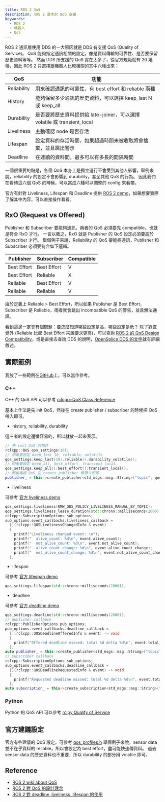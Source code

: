 ```yaml
---
title: ROS 2 QoS
description: ROS 2 基本的 QoS 支援
keywords:
  - ROS 2
  - 機器人
  - QoS
---
```


ROS 2 通訊層使用 DDS 的一大原因就是 DDS 有支援 QoS (Quality of Service)。
QoS 能夠指定通訊相關的設定，像是資料傳輸的可靠性、是否要保留歷史資料等等。
然而 DDS 所支援的 QoS 實在太多了，從官方規範就有 20 幾種，因此 ROS 2 只選擇跟機器人比較相關的其中六種出來：

| QoS         | 功能 |
| ----------- | ---- |
| Reliability | 用來確認通訊的可靠性，有 best effort 和 reliable 兩種 |
| History     | 能夠保留多少通訊的歷史資料，可以選擇 keep_last N 或 keep_all |
| Durability  | 是否要將歷史資料提供給 late-joiner，可以選擇 volatile 或 transient_local |
| Liveliness  | 主動確認 node 是否存活 |
| Lifespan    | 設定資料的存活時間，如果超過時間未被收取將會捨棄，並且跳出警示 |
| Deadline    | 在連續的資料間，最多可以有多長的間隔時間 |

一個很重要的點是，各個 QoS 本身上是獨立運行不會受到其他人影響，舉例來說，reliability 的設定不會影響到 durability，甚至其他 QoS 的行為。
因此我們在看待這六個 QoS 的時候，可以當成六種可以調整的 config 來看帶。

官方有針對 Liveliness, Lifespan 和 Deadline 提供 [ROS 2 demo](https://github.com/ros2/demos/tree/master/quality_of_service_demo)，如果想要實際了解其中內容，可以直接操作看看。

## RxO (Request vs Offered)

Publisher 和 Subscriber 要能夠通訊，兩者的 QoS 必須要先 compatible，也就是符合 RxO 才行。
一言以蔽之，RxO 就是 Publisher 的 QoS 設定必須要高於 Subscriber 才行。
舉個例子來說，Reliability 的 QoS 要能夠通訊，Publisher 和 Subscriber 必須要符合如下邏輯。

|  Publisher  | Subscriber  | Compatible |
| ----------- | ----------- | ---------- |
| Best Effort | Best Effort |      V     |
| Best Effort |   Reliable  |      X     |
|   Reliable  | Best Effort |      V     |
|   Reliable  |   Reliable  |      V     |

由於定義上 Reliable > Best Effort，所以如果 Publisher 是 Best Effort，Subscriber 是 Reliable，兩者就會跳出 incompatible QoS 的警告，並且無法通訊。

看到這邊一定會有個問題：要怎麼知道哪些設定是高，哪些設定是低？
除了靠直覺外 (Reliable 比起 Best Effort 來說要求更高)，可以查詢 [ROS 2 的 QoS Design Compatibility](https://index.ros.org/doc/ros2/Concepts/About-Quality-of-Service-Settings/#qos-compatibilities)，或是直接去查詢 DDS 的說明，[OpenSplice DDS 的文件](http://download.prismtech.com/docs/Vortex/apis/ospl/isocpp2/html/a02530.html)就有詳細敘述。

## 實際範例

我放了一些範例在[GitHub](https://github.com/evshary/ROS2_cheatsheet/tree/master/10.QoS)上，可以當作參考。

### C++

C++ 的 QoS API 可以參考 [rclcpp::QoS Class Reference](http://docs.ros2.org/latest/api/rclcpp/classrclcpp_1_1QoS.html)

基本上作法是先 init QoS，然後在 create publisher / subscriber 的時候把 QoS 帶入即可。

* history, reliability, durability

這三者的設定還蠻容易的，所以就放一起來表示。

```cpp
// 先 init QoS 的物件
rclcpp::QoS qos_settings(10);
// 如果要設定 keep_last 10, reliable, volatile
qos_settings.keep_last(10).reliable().durability_volatile();
// 如果要設定 keep_all, best_effort, transient local
qos_settings.keep_all().best_effort().transient_local();
// 然後再將 QoS 在 create publisher 時帶入即可
publisher_ = this->create_publisher<std_msgs::msg::String>("topic", qos_settings);
```

* liveliness

可參考 [官方 liveliness demo](https://github.com/ros2/demos/blob/master/quality_of_service_demo/rclcpp/src/liveliness.cpp)

```cpp
qos_settings.liveliness(RMW_QOS_POLICY_LIVELINESS_MANUAL_BY_TOPIC);
qos_settings.liveliness_lease_duration(std::chrono::milliseconds(2000));
rclcpp::SubscriptionOptions sub_options;
sub_options.event_callbacks.liveliness_callback =
  [](rclcpp::QOSLivelinessChangedInfo & event)
  {
    printf("Liveliness changed event: \n");
    printf("  alive_count: %d\n", event.alive_count);
    printf("  not_alive_count: %d\n", event.not_alive_count);
    printf("  alive_count_change: %d\n", event.alive_count_change);
    printf("  not_alive_count_change: %d\n", event.not_alive_count_change);
  };
```

* lifespan

可參考 [官方 lifespan demo](https://github.com/ros2/demos/blob/master/quality_of_service_demo/rclcpp/src/lifespan.cpp)

```cpp
qos_settings.lifespan(std::chrono::milliseconds(2000));
```

* deadline

可參考 [官方 deadline demo](https://github.com/ros2/demos/blob/master/quality_of_service_demo/rclcpp/src/deadline.cpp)

```cpp
qos_settings.deadline(std::chrono::milliseconds(2000));
// publisher callback
rclcpp::PublisherOptions pub_options;
pub_options.event_callbacks.deadline_callback =
  [](rclcpp::QOSDeadlineOfferedInfo & event) -> void
  {
    printf("Offered deadline missed: total %d delta %d\n", event.total_count, event.total_count_change);
  };
auto publisher_ = this->create_publisher<std_msgs::msg::String>("topic", qos_settings, pub_options);
// subscriber callback
rclcpp::SubscriptionOptions sub_options;
sub_options.event_callbacks.deadline_callback =
  [](rclcpp::QOSDeadlineRequestedInfo & event) -> void
  {
    printf("Requested deadline missed: total %d delta %d\n", event.total_count, event.total_count_change);
  };
auto subscription_ = this->create_subscription<std_msgs::msg::String>("topic", qos_settings, std::bind(&MinimalSubscriber::topic_callback, this, _1), sub_options);
```

### Python

Python 的 QoS API 可以參考 [rclpy Quality of Service](http://docs.ros2.org/latest/api/rclpy/api/qos.html)

## 官方建議設定

官方有些建議的 QoS 設定，可參考 [qos_profiles.h](https://github.com/ros2/rmw/blob/master/rmw/include/rmw/qos_profiles.h)
舉個例子來說，sensor data 並不在乎資料的 reliable，所以會設定為 best effort，盡可能快速傳資料。
過去 sensor data 的歷史資料也不重要，所以 durability 的部分用 volatile 即可。

## Reference

* [ROS 2 wiki about QoS](https://docs.ros.org/en/rolling/Concepts/Intermediate/About-Quality-of-Service-Settings.html)
* [ROS 2 對 QoS 的設計理念](https://design.ros2.org/articles/qos.html)
* [ROS 2 對 deadline, liveliness, lifespan 的使用](https://design.ros2.org/articles/qos_deadline_liveliness_lifespan.html)
